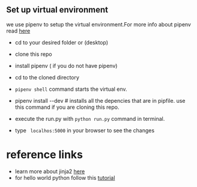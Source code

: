 

## Set up virtual environment
we use pipenv  to setup the virtual environment.For more info about pipenv read [here](https://realpython.com/pipenv-guide/#pipenv-introduction
)

- cd to your desired folder or (desktop)
- clone this repo
- install pipenv ( if you do not have pipenv)
- cd to the cloned directory
-  ```pipenv shell``` command  starts the virtual env. 
- pipenv install --dev # installs all the depencies that are in pipfile. use this command if you are cloning this repo.
 

- execute the run.py with ``` python run.py ``` command in terminal. 
- type  ``` localhos:5000```  in your browser to see the changes


# reference links 

- learn more about jinja2 [here](https://www.fullstackpython.com/jinja2.html)
- for hello world python follow this [tutorial](https://blog.miguelgrinberg.com/post/the-flask-mega-tutorial-part-i-hello-world) 
